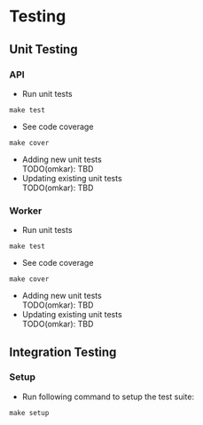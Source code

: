 # Testing

## Unit Testing

### API
- Run unit tests
```
make test
```
- See code coverage
```
make cover
```
- Adding new unit tests  
TODO(omkar): TBD
- Updating existing unit tests  
TODO(omkar): TBD

### Worker
- Run unit tests
```
make test
```
- See code coverage
```
make cover
```
- Adding new unit tests  
TODO(omkar): TBD
- Updating existing unit tests  
TODO(omkar): TBD

## Integration Testing

### Setup
- Run following command to setup the test suite:
```
make setup
```
